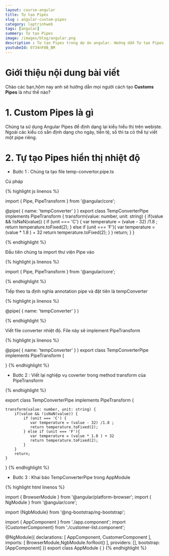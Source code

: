 ```yaml
---
layout: course-angular
title: Tự tạo Pipes 
slug : angular-custom-pipes
category: laptrinhweb
tags: [angular]
summery: Tự tạo Pipes  
image: /images/blog/angular.png
description : Tự tạo Pipes trong dự án angular. Hướng dẫn Tự tạo Pipes  Pipes vào dự án Angular. Sử dụng tự tạo Pipes  vào dự án.
youtubeId: 0734nF0B_BM
---
```


# **Giới thiệu nội dung bài viết**

Chào các bạn,hôm nay anh sẽ hướng dẫn mọi người cách tạo <b>Customs Pipes</b> là như thế nào? 

# **1. Custom Pipes là gì**

Chúng ta sử dụng Angular Pipes để định dạng lại kiểu hiểu thị trên webiste. Ngoài các kiểu có sẳn định dạng cho ngày, tiền tệ, số thì ta có thể tự viết một pipe riêng.


# **2. Tự tạo Pipes hiển thị nhiệt độ**

- Bước 1 : Chúng ta tạo file temp-convertor.pipe.ts

Cú pháp

{% highlight js linenos %}

import { Pipe, PipeTransform } from '@angular/core';
 
@pipe( {
    name: 'tempConverter'
} )
export class TempConverterPipe implements PipeTransform {
    transform(value: number, unit: string) {
        if(value && !isNaN(value)) {
            if (unit === 'C') {
                var temperature = (value - 32) /1.8 ;
                return temperature.toFixed(2);
            } else if (unit === 'F'){
                var temperature = (value * 1.8 ) + 32
                return temperature.toFixed(2);
            }
        }
        return;
    }
}

{% endhighlight %} 

Đầu tiên chúng ta import thư viện Pipe vào 

{% highlight js linenos %}

import { Pipe, PipeTransform } from '@angular/core';

{% endhighlight %} 

Tiếp theo ta định nghĩa annotation pipe và đặt tiên là tempConverter

{% highlight js linenos %}

@pipe( {
    name: 'tempConverter'
} )

{% endhighlight %} 

Viết file converter nhiệt độ. File này sẽ implement PipeTransform

{% highlight js linenos %}

@pipe( {
    name: 'tempConverter'
} )
export class TempConverterPipe implements PipeTransform {
 
 
}
{% endhighlight %} 

- Bước 2 : Viết lại nghiệp vụ coverter trong method transform của PipeTransform

{% endhighlight %} 

export class TempConverterPipe implements PipeTransform {
 
    transform(value: number, unit: string) {
        if(value && !isNaN(value)) {
            if (unit === 'C') {
               var temperature = (value - 32) /1.8 ;
               return temperature.toFixed(2);
            } else if (unit === 'F'){
               var temperature = (value * 1.8 ) + 32
               return temperature.toFixed(2);
            }
        }
        return;
    }
 
}
{% endhighlight %} 

- Bước 3 : Khai báo TempConverterPipe trong AppModule

{% highlight html  linenos %}

import { BrowserModule } from '@angular/platform-browser';
import { NgModule } from '@angular/core';
 
import {NgbModule} from '@ng-bootstrap/ng-bootstrap';
 
import { AppComponent } from './app.component';
import {CustomerComponent} from './customer-list.component';
 
@NgModule({
  declarations: [
    AppComponent, CustomerComponent
  ],
  imports: [
    BrowserModule,NgbModule.forRoot()
  ],
  providers: [],
  bootstrap: [AppComponent]
})
export class AppModule { }
{% endhighlight %} 






